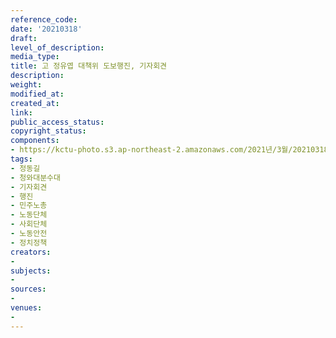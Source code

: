 ```yaml
---
reference_code: 
date: '20210318'
draft: 
level_of_description: 
media_type: 
title: 고 정유엽 대책위 도보행진, 기자회견
description: 
weight: 
modified_at: 
created_at: 
link: 
public_access_status: 
copyright_status: 
components:
- https://kctu-photo.s3.ap-northeast-2.amazonaws.com/2021년/3월/20210318-고+정유엽+대책위+도보행진,+기자회견_정동길_청와대분수대_기자회견_행진_민주노총_노동단체_사회단체_노동안전_정치정책/_5D44546.jpg
tags:
- 정동길
- 청와대분수대
- 기자회견
- 행진
- 민주노총
- 노동단체
- 사회단체
- 노동안전
- 정치정책
creators:
- 
subjects:
- 
sources:
- 
venues:
- 
---
```

